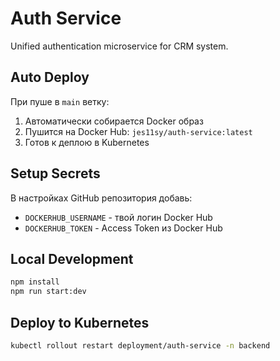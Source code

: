 # Auth Service

Unified authentication microservice for CRM system.

## Auto Deploy

При пуше в `main` ветку:
1. Автоматически собирается Docker образ
2. Пушится на Docker Hub: `jes11sy/auth-service:latest`
3. Готов к деплою в Kubernetes

## Setup Secrets

В настройках GitHub репозитория добавь:
- `DOCKERHUB_USERNAME` - твой логин Docker Hub
- `DOCKERHUB_TOKEN` - Access Token из Docker Hub

## Local Development

```bash
npm install
npm run start:dev
```

## Deploy to Kubernetes

```bash
kubectl rollout restart deployment/auth-service -n backend
```
